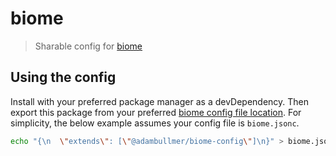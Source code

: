 # biome

> Sharable config for [biome](https://biomejs.dev/)

## Using the config

Install with your preferred package manager as a devDependency.
Then export this package from your preferred [biome config file location](https://biomejs.dev/guides/configure-biome/#configuration-file-structure).
For simplicity, the below example assumes your config file is `biome.jsonc`.

```sh
echo "{\n  \"extends\": [\"@adambullmer/biome-config\"]\n}" > biome.jsonc
```
